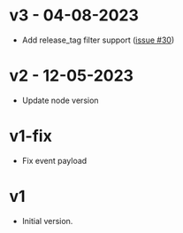 # v3 - 04-08-2023

- Add release_tag filter support ([issue #30](https://github.com/prefapp/action-flavour-images-matrix-generator/issues/30))

# v2 - 12-05-2023

- Update node version


# v1-fix

- Fix event payload

# v1

- Initial version. 
